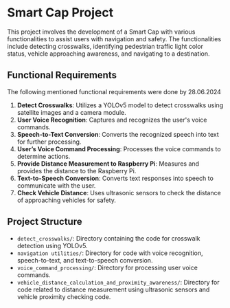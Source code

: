 # Smart Cap Project

This project involves the development of a Smart Cap with various functionalities to assist users with navigation and safety. The functionalities include detecting crosswalks, identifying pedestrian traffic light color status, vehicle approaching awareness, and navigating to a destination.

## Functional Requirements

The following mentioned functional requirements were done by 28.06.2024

1. **Detect Crosswalks**: Utilizes a YOLOv5 model to detect crosswalks using satellite images and a camera module.
2. **User Voice Recognition**: Captures and recognizes the user's voice commands.
3. **Speech-to-Text Conversion**: Converts the recognized speech into text for further processing.
4. **User’s Voice Command Processing**: Processes the voice commands to determine actions.
5. **Provide Distance Measurement to Raspberry Pi**: Measures and provides the distance to the Raspberry Pi.
6. **Text-to-Speech Conversion**: Converts text responses into speech to communicate with the user.
7. **Check Vehicle Distance**: Uses ultrasonic sensors to check the distance of approaching vehicles for safety.

## Project Structure

- `detect_crosswalks/`: Directory containing the code for crosswalk detection using YOLOv5.
- `navigation utilities/`: Directory for code with voice recognition, speech-to-text, and text-to-speech conversion.
- `voice_command_processing/`: Directory for processing user voice commands.
- `vehicle_distance_calculation_and_proximity_awareness/`: Directory for code related to distance measurement using ultrasonic sensors and vehicle proximity checking code.
